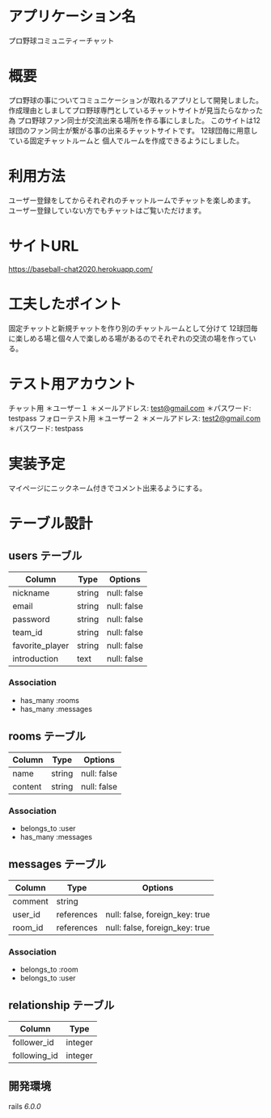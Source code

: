 # アプリケーション名
  プロ野球コミュニティーチャット

# 概要
  プロ野球の事についてコミュニケーションが取れるアプリとして開発しました。
  作成理由としましてプロ野球専門としているチャットサイトが見当たらなかった為
  プロ野球ファン同士が交流出来る場所を作る事にしました。
  このサイトは12球団のファン同士が繋がる事の出来るチャットサイトです。
  12球団毎に用意している固定チャットルームと
  個人でルームを作成できるようにしました。

# 利用方法
  ユーザー登録をしてからそれぞれのチャットルームでチャットを楽しめます。
  ユーザー登録していない方でもチャットはご覧いただけます。

# サイトURL
  https://baseball-chat2020.herokuapp.com/

# 工夫したポイント
  固定チャットと新規チャットを作り別のチャットルームとして分けて
  12球団毎に楽しめる場と個々人で楽しめる場があるのでそれぞれの交流の場を作っている。

# テスト用アカウント
チャット用 
 ＊ユーザー１ 
   ＊メールアドレス: test@gmail.com
   ＊パスワード: testpass 
フォローテスト用 
 ＊ユーザー２ 
   ＊メールアドレス: test2@gmail.com
   ＊パスワード: testpass


# 実装予定
  マイページにニックネーム付きでコメント出来るようにする。

# テーブル設計

## users テーブル

| Column           | Type   | Options     |
| ---------------- | ------ | ----------- |
| nickname         | string | null: false |
| email            | string | null: false |
| password         | string | null: false |
| team_id          | string | null: false |
| favorite_player  | string | null: false |
| introduction     | text   | null: false |


### Association
- has_many :rooms
- has_many :messages

## rooms テーブル

| Column    | Type   | Options     |
| --------- | ------ | ----------- |
| name      | string | null: false |
| content   | string | null: false |

### Association
- belongs_to :user
- has_many :messages


## messages テーブル

| Column  | Type       | Options                        |
| ------- | ---------- | ------------------------------ |
| comment | string     |                                |
| user_id | references | null: false, foreign_key: true |
| room_id | references | null: false, foreign_key: true |

### Association

- belongs_to :room
- belongs_to :user

## relationship テーブル

| Column       | Type     |
| ------------ | -------- |
| follower_id  | integer  |
| following_id | integer  |

## 開発環境
  rails _6.0.0_